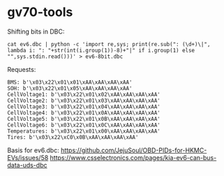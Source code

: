 # gv70-tools


Shifting bits in DBC:
```
cat ev6.dbc | python -c 'import re,sys; print(re.sub(": (\d+)\|", lambda i: ": "+str(int(i.group(1))-8)+"|" if i.group(1) else "",sys.stdin.read()))' > ev6-8bit.dbc
```

Requests:
```
BMS: b'\x03\x22\x01\x01\xAA\xAA\xAA\xAA'
SOH: b'\x03\x22\x01\x05\xAA\xAA\xAA\xAA'
CellVoltage1: b'\x03\x22\x01\x02\xAA\xAA\xAA\xAA'
CellVoltage2: b'\x03\x22\x01\x03\xAA\xAA\xAA\xAA'
CellVoltage3: b'\x03\x22\x01\x04\xAA\xAA\xAA\xAA'
CellVoltage4: b'\x03\x22\x01\x0A\xAA\xAA\xAA\xAA'
CellVoltage5: b'\x03\x22\x01\x0B\xAA\xAA\xAA\xAA'
CellVoltage6: b'\x03\x22\x01\x0C\xAA\xAA\xAA\xAA'
Temperatures: b'\x03\x22\x01\x00\xAA\xAA\xAA\xAA'
Tires: b'\x03\x22\xC0\x0B\xAA\xAA\xAA\xAA'
```

Basis for ev6.dbc:
https://github.com/JejuSoul/OBD-PIDs-for-HKMC-EVs/issues/58
https://www.csselectronics.com/pages/kia-ev6-can-bus-data-uds-dbc
